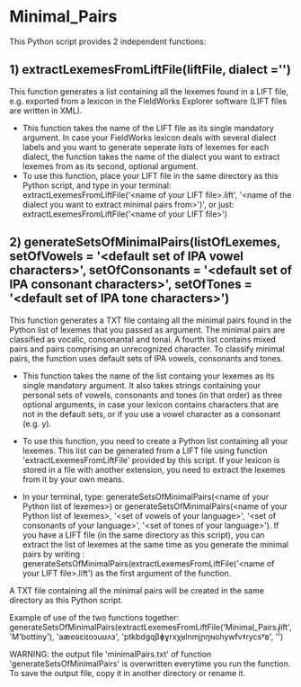 # Minimal_Pairs

This Python script provides 2 independent functions:

## 1) extractLexemesFromLiftFile(liftFile, dialect ='')
This function generates a list containing all the lexemes found in a LIFT file, e.g. exported from a lexicon in the FieldWorks Explorer software (LIFT files are written in XML).
- This function takes the name of the LIFT file as its single mandatory argument. In case your FieldWorks lexicon deals with several dialect labels and you want to generate seperate lists of lexemes for each dialect, the function takes the name of the dialect you want to extract lexemes from as its second, optional argument.
- To use this function, place your LIFT file in the same directory as this Python script, and type in your terminal: extractLexemesFromLiftFile('\<name of your LIFT file\>.lift', '\<name of the dialect you want to extract minimal pairs from\>')', or just: extractLexemesFromLiftFile('\<name of your LIFT file\>')


## 2) generateSetsOfMinimalPairs(listOfLexemes, setOfVowels = '\<default set of IPA vowel characters\>', setOfConsonants = '\<default set of IPA consonant characters\>', setOfTones = '\<default set of IPA tone characters\>')
This function generates a TXT file containg all the minimal pairs found in the Python list of lexemes that you passed as argument. The minimal pairs are classified as vocalic, consonantal and tonal. A fourth list contains mixed pairs and pairs comprising an unrecognized character. To classify minimal pairs, the function uses default sets of IPA vowels, consonants and tones.

- This function takes the name of the list containg your lexemes as its single mandatory argument. It also takes strings containing your personal sets of vowels, consonants and tones (in that order) as three optional arguments, in case your lexicon contains characters that are not in the default sets, or if you use a vowel character as a consonant (e.g. y).

- To use this function, you need to create a Python list containing all your lexemes. This list can be generated from a LIFT file using function 'extractLexemesFromLiftFile' provided by this script. If your lexicon is stored in a file with another extension, you need to extract the lexemes from it by your own means.

- In your terminal, type: generateSetsOfMinimalPairs(\<name of your Python list of lexemes\>) or generateSetsOfMinimalPairs(\<name of your Python list of lexemes\>, '\<set of vowels of your language\>', '\<set of consonants of your language\>', '\<set of tones of your language\>'). If you have a LIFT file (in the same directory as this script), you can extract the list of lexemes at the same time as you generate the minimal pairs by writing : generateSetsOfMinimalPairs(extractLexemesFromLiftFile('\<name of your LIFT file\>.lift') as the first argument of the function.

A TXT file containing all the minimal pairs will be created in the same directory as this Python script.


Example of use of the two functions together: generateSetsOfMinimalPairs(extractLexemesFromLiftFile('Minimal_Pairs.lift', 'M'bottiny'), 'aæeəɛiɪoɔuʊʌɜ', 'ptkbdgqβɸɣrxχʁlnmjɲŋɴɢhywfvˠɾycsʸʙ', '́̄̀̂̌')

WARNING: the output file 'minimalPairs.txt' of function 'generateSetsOfMinimalPairs' is overwritten everytime you run the function. To save the output file, copy it in another directory or rename it.








